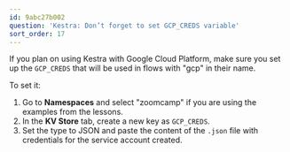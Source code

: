 ```yaml
---
id: 9abc27b002
question: 'Kestra: Don’t forget to set GCP_CREDS variable'
sort_order: 17
---
```


If you plan on using Kestra with Google Cloud Platform, make sure you set up the `GCP_CREDS` that will be used in flows with "gcp" in their name.

To set it:

1. Go to **Namespaces** and select "zoomcamp" if you are using the examples from the lessons.
2. In the **KV Store** tab, create a new key as `GCP_CREDS`.
3. Set the type to JSON and paste the content of the `.json` file with credentials for the service account created.